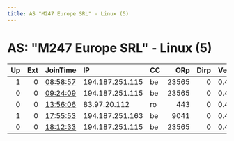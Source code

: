 ```yaml
---
title: AS "M247 Europe SRL" - Linux (5)
---
```


# AS: "M247 Europe SRL" - Linux (5)

|   Up |   Ext | JoinTime                                                                                              | IP              | CC   |   ORp |   Dirp | Version   | Contact                   | Nickname       |   eFamMembers |
|-----:|------:|:------------------------------------------------------------------------------------------------------|:----------------|:-----|------:|-------:|:----------|:--------------------------|:---------------|--------------:|
|    1 |     0 | [08:58:57](https://nusenu.github.io/OrNetStats/w/relay/41A32150307A7F7E4E58E683998E4B3EC28F5B91.html) | 194.187.251.115 | be   | 23565 |      0 | 0.4.7.13  | hjdfhjdhjhdfrd@proton.me  | myNiceRelay    |             1 |
|    0 |     0 | [09:24:09](https://nusenu.github.io/OrNetStats/w/relay/A55FFF62EA94A0EDBA4407F47925859D3CE5FE65.html) | 194.187.251.115 | be   | 23565 |      0 | 0.4.7.13  | hjdfhjdhjhdfrd@proton.me  | myNiceRelay    |             1 |
|    0 |     0 | [13:56:06](https://nusenu.github.io/OrNetStats/w/relay/965818A57C030126A25A7C50E47EC4D17BE90ED9.html) | 83.97.20.112    | ro   |   443 |      0 | 0.4.7.13  | xetoizalos@getbackinthe.k | xxxRelayxxx    |             1 |
|    1 |     0 | [17:55:53](https://nusenu.github.io/OrNetStats/w/relay/853F1B9F99D5EA2B13849E6AA031FAA39F9D30CA.html) | 194.187.251.163 | be   |  9041 |      0 | 0.4.7.13  | wildro@hotmail.de         | MCJay          |             1 |
|    0 |     0 | [18:12:33](https://nusenu.github.io/OrNetStats/w/relay/F14799CF21AA8BCAD2535E8A0ADC7FE587201448.html) | 194.187.251.115 | be   | 23565 |      0 | 0.4.7.13  | hjdfhjdhjhdfrd@proton.me  | hjdfhjdhjhdfrd |             1 |
